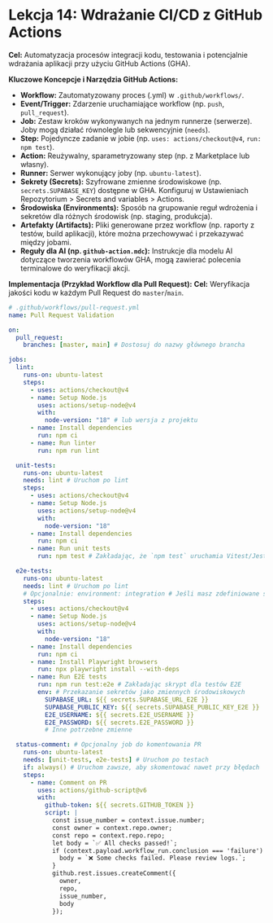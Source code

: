 # Lekcja 14: Wdrażanie CI/CD z GitHub Actions

**Cel:** Automatyzacja procesów integracji kodu, testowania i potencjalnie wdrażania aplikacji przy użyciu GitHub Actions (GHA).

**Kluczowe Koncepcje i Narzędzia GitHub Actions:**

- **Workflow:** Zautomatyzowany proces (.yml) w `.github/workflows/`.
- **Event/Trigger:** Zdarzenie uruchamiające workflow (np. `push`, `pull_request`).
- **Job:** Zestaw kroków wykonywanych na jednym runnerze (serwerze). Joby mogą działać równolegle lub sekwencyjnie (`needs`).
- **Step:** Pojedyncze zadanie w jobie (np. `uses: actions/checkout@v4`, `run: npm test`).
- **Action:** Reużywalny, sparametryzowany step (np. z Marketplace lub własny).
- **Runner:** Serwer wykonujący joby (np. `ubuntu-latest`).
- **Sekrety (Secrets):** Szyfrowane zmienne środowiskowe (np. `secrets.SUPABASE_KEY`) dostępne w GHA. Konfiguruj w Ustawieniach Repozytorium > Secrets and variables > Actions.
- **Środowiska (Environments):** Sposób na grupowanie reguł wdrożenia i sekretów dla różnych środowisk (np. staging, produkcja).
- **Artefakty (Artifacts):** Pliki generowane przez workflow (np. raporty z testów, build aplikacji), które można przechowywać i przekazywać między jobami.
- **Reguły dla AI (np. `github-action.mdc`):** Instrukcje dla modelu AI dotyczące tworzenia workflowów GHA, mogą zawierać polecenia terminalowe do weryfikacji akcji.

**Implementacja (Przykład Workflow dla Pull Request):**
**Cel:** Weryfikacja jakości kodu w każdym Pull Request do `master`/`main`.

```yaml
# .github/workflows/pull-request.yml
name: Pull Request Validation

on:
  pull_request:
    branches: [master, main] # Dostosuj do nazwy głównego brancha

jobs:
  lint:
    runs-on: ubuntu-latest
    steps:
      - uses: actions/checkout@v4
      - name: Setup Node.js
        uses: actions/setup-node@v4
        with:
          node-version: "18" # lub wersja z projektu
      - name: Install dependencies
        run: npm ci
      - name: Run linter
        run: npm run lint

  unit-tests:
    runs-on: ubuntu-latest
    needs: lint # Uruchom po lint
    steps:
      - uses: actions/checkout@v4
      - name: Setup Node.js
        uses: actions/setup-node@v4
        with:
          node-version: "18"
      - name: Install dependencies
        run: npm ci
      - name: Run unit tests
        run: npm test # Zakładając, że `npm test` uruchamia Vitest/Jest

  e2e-tests:
    runs-on: ubuntu-latest
    needs: lint # Uruchom po lint
    # Opcjonalnie: environment: integration # Jeśli masz zdefiniowane środowisko w GHA
    steps:
      - uses: actions/checkout@v4
      - name: Setup Node.js
        uses: actions/setup-node@v4
        with:
          node-version: "18"
      - name: Install dependencies
        run: npm ci
      - name: Install Playwright browsers
        run: npx playwright install --with-deps
      - name: Run E2E tests
        run: npm run test:e2e # Zakładając skrypt dla testów E2E
        env: # Przekazanie sekretów jako zmiennych środowiskowych
          SUPABASE_URL: ${{ secrets.SUPABASE_URL_E2E }}
          SUPABASE_PUBLIC_KEY: ${{ secrets.SUPABASE_PUBLIC_KEY_E2E }}
          E2E_USERNAME: ${{ secrets.E2E_USERNAME }}
          E2E_PASSWORD: ${{ secrets.E2E_PASSWORD }}
          # Inne potrzebne zmienne

  status-comment: # Opcjonalny job do komentowania PR
    runs-on: ubuntu-latest
    needs: [unit-tests, e2e-tests] # Uruchom po testach
    if: always() # Uruchom zawsze, aby skomentować nawet przy błędach
    steps:
      - name: Comment on PR
        uses: actions/github-script@v6
        with:
          github-token: ${{ secrets.GITHUB_TOKEN }}
          script: |
            const issue_number = context.issue.number;
            const owner = context.repo.owner;
            const repo = context.repo.repo;
            let body = `✅ All checks passed!`;
            if (context.payload.workflow_run.conclusion === 'failure') {
              body = `❌ Some checks failed. Please review logs.`;
            }
            github.rest.issues.createComment({
              owner,
              repo,
              issue_number,
              body
            });
```
